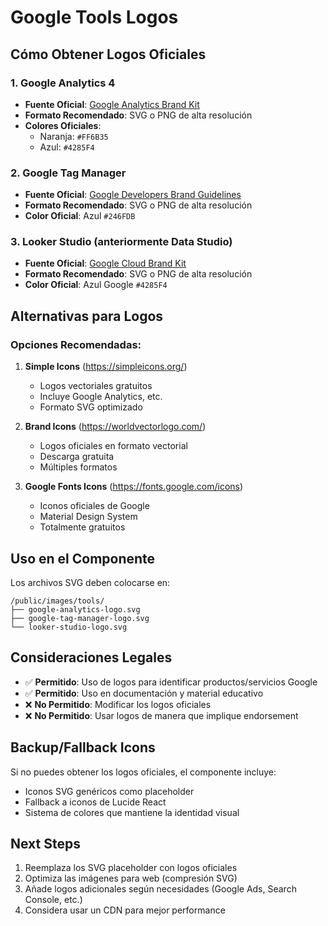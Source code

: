 # Google Tools Logos

## Cómo Obtener Logos Oficiales

### 1. Google Analytics 4
- **Fuente Oficial**: [Google Analytics Brand Kit](https://developers.google.com/analytics/branding-guidelines)
- **Formato Recomendado**: SVG o PNG de alta resolución
- **Colores Oficiales**: 
  - Naranja: `#FF6B35`
  - Azul: `#4285F4`

### 2. Google Tag Manager
- **Fuente Oficial**: [Google Developers Brand Guidelines](https://developers.google.com/style/logos)
- **Formato Recomendado**: SVG o PNG de alta resolución
- **Color Oficial**: Azul `#246FDB`

### 3. Looker Studio (anteriormente Data Studio)
- **Fuente Oficial**: [Google Cloud Brand Kit](https://cloud.google.com/brand-resources)
- **Formato Recomendado**: SVG o PNG de alta resolución
- **Color Oficial**: Azul Google `#4285F4`

## Alternativas para Logos

### Opciones Recomendadas:

1. **Simple Icons** (https://simpleicons.org/)
   - Logos vectoriales gratuitos
   - Incluye Google Analytics, etc.
   - Formato SVG optimizado

2. **Brand Icons** (https://worldvectorlogo.com/)
   - Logos oficiales en formato vectorial
   - Descarga gratuita
   - Múltiples formatos

3. **Google Fonts Icons** (https://fonts.google.com/icons)
   - Iconos oficiales de Google
   - Material Design System
   - Totalmente gratuitos

## Uso en el Componente

Los archivos SVG deben colocarse en:
```
/public/images/tools/
├── google-analytics-logo.svg
├── google-tag-manager-logo.svg
└── looker-studio-logo.svg
```

## Consideraciones Legales

- ✅ **Permitido**: Uso de logos para identificar productos/servicios Google
- ✅ **Permitido**: Uso en documentación y material educativo
- ❌ **No Permitido**: Modificar los logos oficiales
- ❌ **No Permitido**: Usar logos de manera que implique endorsement

## Backup/Fallback Icons

Si no puedes obtener los logos oficiales, el componente incluye:
- Iconos SVG genéricos como placeholder
- Fallback a iconos de Lucide React
- Sistema de colores que mantiene la identidad visual

## Next Steps

1. Reemplaza los SVG placeholder con logos oficiales
2. Optimiza las imágenes para web (compresión SVG)
3. Añade logos adicionales según necesidades (Google Ads, Search Console, etc.)
4. Considera usar un CDN para mejor performance
